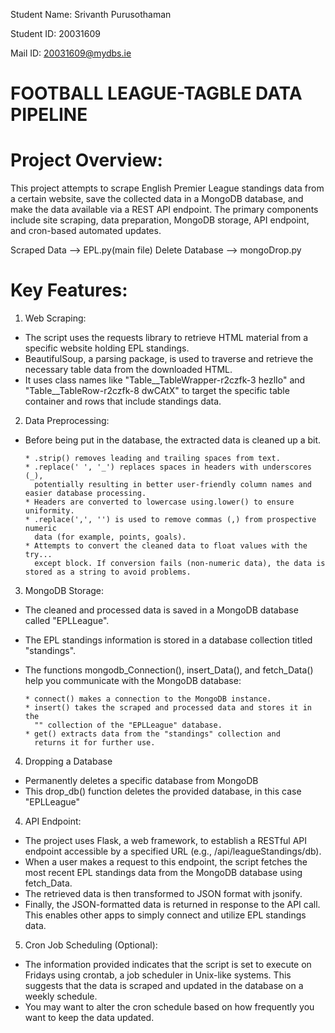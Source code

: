 Student Name: Srivanth Purusothaman

Student ID: 20031609

Mail ID: 20031609@mydbs.ie


# FOOTBALL LEAGUE-TAGBLE DATA PIPELINE
# Project Overview:

This project attempts to scrape English Premier League standings data from a certain website, save the collected data in a MongoDB database, and make the data available via a REST API endpoint. The primary components include site scraping, data preparation, MongoDB storage, API endpoint, and cron-based automated updates.

Scraped Data      --> EPL.py(main file)
Delete Database   --> mongoDrop.py

# Key Features:

1.   Web Scraping:

* The script uses the requests library to retrieve HTML material from a specific website holding EPL standings.
* BeautifulSoup, a parsing package, is used to traverse and retrieve the necessary table data from the downloaded HTML.
* It uses class names like "Table__TableWrapper-r2czfk-3 hezlIo" and "Table__TableRow-r2czfk-8 dwCAtX" to target the specific table container and rows that include standings data.

2.   Data Preprocessing:

* Before being put in the database, the extracted data is cleaned up a bit.

      * .strip() removes leading and trailing spaces from text.
      * .replace(' ', '_') replaces spaces in headers with underscores (_),   
        potentially resulting in better user-friendly column names and easier database processing.
      * Headers are converted to lowercase using.lower() to ensure uniformity.
      * .replace(',', '') is used to remove commas (,) from prospective numeric 
        data (for example, points, goals).
      * Attempts to convert the cleaned data to float values with the try... 
        except block. If conversion fails (non-numeric data), the data is stored as a string to avoid problems.
  
3.   MongoDB Storage:

* The cleaned and processed data is saved in a MongoDB database called "EPLLeague".
* The EPL standings information is stored in a database collection titled "standings".
* The functions mongodb_Connection(), insert_Data(), and fetch_Data() help you communicate with the MongoDB database:

      * connect() makes a connection to the MongoDB instance.
      * insert() takes the scraped and processed data and stores it in the 
        "" collection of the "EPLLeague" database.
      * get() extracts data from the "standings" collection and 
        returns it for further use.
4. Dropping a Database

* Permanently deletes a specific database from MongoDB
* This drop_db() function deletes the provided database, in this case "EPLLeague"

4.   API Endpoint:

* The project uses Flask, a web framework, to establish a RESTful API endpoint accessible by a specified URL (e.g., /api/leagueStandings/db).
* When a user makes a request to this endpoint, the script fetches the most recent EPL standings data from the MongoDB database using fetch_Data.
* The retrieved data is then transformed to JSON format with jsonify.
* Finally, the JSON-formatted data is returned in response to the API call. This enables other apps to simply connect and utilize EPL standings data.

5.    Cron Job Scheduling (Optional):
      
* The information provided indicates that the script is set to execute on Fridays using crontab, a job scheduler in Unix-like systems. This suggests that the data is scraped and updated in the database on a weekly schedule.
* You may want to alter the cron schedule based on how frequently you want to keep the data updated.

